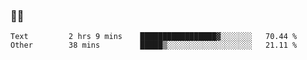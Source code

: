 ### 👨‍💻

<!--START_SECTION:waka-->

```text
Text         2 hrs 9 mins    █████████████████▓░░░░░░░   70.44 %
Other        38 mins         █████▒░░░░░░░░░░░░░░░░░░░   21.11 %
```

<!--END_SECTION:waka-->
